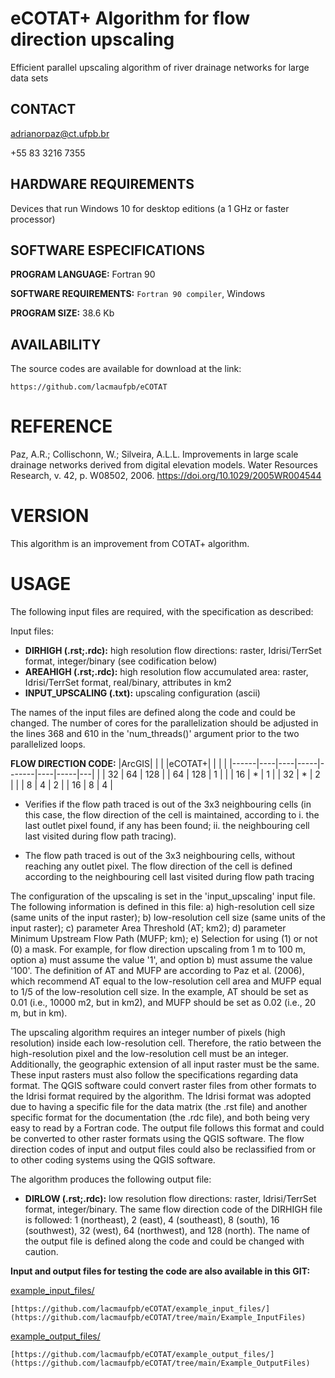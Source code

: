 # eCOTAT+ Algorithm for flow direction upscaling
Efficient parallel upscaling algorithm of river drainage networks for large data sets

CONTACT
-------------

adrianorpaz@ct.ufpb.br
 
+55 83 3216 7355 

HARDWARE REQUIREMENTS
-------------
Devices that run Windows 10 for desktop editions (a 1 GHz or faster processor)

SOFTWARE ESPECIFICATIONS
-------------
**PROGRAM LANGUAGE:**	Fortran 90 

**SOFTWARE REQUIREMENTS:**	`Fortran 90 compiler`, Windows 

**PROGRAM SIZE:**	38.6 Kb
 
AVAILABILITY
-------------
The source codes are available for download at the link: 

	https://github.com/lacmaufpb/eCOTAT

REFERENCE
============

Paz, A.R.; Collischonn, W.; Silveira, A.L.L. Improvements in large scale drainage networks derived from digital elevation models. Water Resources Research, v. 42, p. W08502, 2006. https://doi.org/10.1029/2005WR004544

VERSION
============
This algorithm is an improvement from COTAT+ algorithm.

USAGE
============
The following input files are required, with the specification as described:

Input files:
* **DIRHIGH (.rst;.rdc):**  high resolution flow directions: raster, Idrisi/TerrSet format, integer/binary (see codification below)
* **AREAHIGH (.rst;.rdc):** high resolution flow accumulated area: raster, Idrisi/TerrSet format, real/binary, attributes in km2
* **INPUT_UPSCALING (.txt):** upscaling configuration (ascii)

The names of the input files are defined along the code and could be changed.
The number of cores for the parallelization should be adjusted in the lines 368 and 610
in the 'num_threads()' argument prior to the two parallelized loops.

**FLOW DIRECTION CODE:**
|ArcGIS|    |    |     |eCOTAT+|    |     |   | 
|------|----|----|-----|-------|----|-----|---|
|      | 32 | 64 | 128 |       | 64 | 128 | 1 |
|      | 16 | *  |  1  |       | 32 |  *  | 2 |
|      | 8  | 4  |  2  |       | 16 |  8  | 4 |


* Verifies if the flow path traced is out of the 3x3 neighbouring cells (in this case, the flow direction of the cell is maintained, according to i. the last outlet pixel found, if any has been found; ii. the neighbouring cell last visited during flow path tracing).

* The flow path traced is out of the 3x3 neighbouring cells, without reaching any outlet pixel. The flow direction of the cell is defined according to the neighbouring cell last visited during flow path tracing

The configuration of the upscaling is set in the 'input_upscaling' input file. 
The following information is defined in this file: a) high-resolution cell size (same units of the input raster); b) low-resolution cell size (same units of the input raster); c) parameter Area Threshold (AT; km2); d) parameter Minimum Upstream Flow Path (MUFP; km); e) Selection for using (1) or not (0) a mask.
For example, for flow direction upscaling from 1 m to 100 m, option a) must assume the value '1', and option b) must assume the value '100'. The definition of AT and MUFP are according to Paz et al. (2006), which recommend AT equal to the low-resolution cell area and MUFP equal to 1/5 of the low-resolution cell size. In the example, AT should be set as 0.01 (i.e., 10000 m2, but in km2), and MUFP should be set as 0.02 (i.e., 20 m, but in km).

The upscaling algorithm requires an integer number of pixels (high resolution) inside each low-resolution cell. Therefore, the ratio between the high-resolution pixel and the low-resolution cell must be an integer. Additionally, the geographic extension of all input raster must be the same. These input rasters must also follow the specifications regarding data format. The QGIS software could convert raster files from other formats to the Idrisi format required by the algorithm. The Idrisi format was adopted due to having a specific file for the data matrix (the .rst file) and another specific format for the documentation (the .rdc file), and both being very easy to read by a Fortran code. The output file follows this format and could be converted to other raster formats using the QGIS software.
The flow direction codes of input and output files could also be reclassified from or to other coding systems using the QGIS software.

The algorithm produces the following output file:
* **DIRLOW (.rst;.rdc):** low resolution flow directions: raster, Idrisi/TerrSet format, integer/binary. The same flow direction code of the DIRHIGH file is followed: 1 (northeast), 2 (east), 4 (southeast), 8 (south), 16 (southwest), 32 (west), 64 (northwest), and 128 (north).
The name of the output file is defined along the code and could be changed with caution.

**Input and output files for testing the code are also available in this GIT:**

[example_input_files/](example_input_files)

	[https://github.com/lacmaufpb/eCOTAT/example_input_files/](https://github.com/lacmaufpb/eCOTAT/tree/main/Example_InputFiles)

[example_output_files/](example_output_files)

	[https://github.com/lacmaufpb/eCOTAT/example_output_files/](https://github.com/lacmaufpb/eCOTAT/tree/main/Example_OutputFiles)

